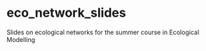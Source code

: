 eco_network_slides
==================

Slides on ecological networks for the summer course in Ecological Modelling
